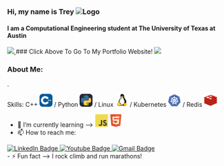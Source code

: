 ### Hi, my name is Trey  <img src="https://user-images.githubusercontent.com/70235944/235464816-97a74fe3-00e5-4e2d-a68d-b88911af71ac.gif" alt="Logo" width="20" >
#### I am a Computational Engineering student at The University of Texas at Austin

<a href="https://webflow.com/design/trey-a-gower-portfolio">
  <img src="https://user-images.githubusercontent.com/70235944/235691242-57eb39ea-0bfd-4e28-8da6-f5d1043d3ec7.png"/>
</a>
### Click Above To Go To My Portfolio Website! <img src= "https://user-images.githubusercontent.com/70235944/254331347-7c833d03-2764-46a1-92ba-29a9836b39cb.svg">


### About Me:
.

Skills: C++ <img src="https://raw.githubusercontent.com/tandpfun/skill-icons/main/icons/CPP.svg" width =30> / Python <img src="https://raw.githubusercontent.com/tandpfun/skill-icons/main/icons/Python-Dark.svg" width =30> / Linux <img src="https://raw.githubusercontent.com/devicons/devicon/master/icons/linux/linux-original.svg" width =30> / Kubernetes <img src="https://raw.githubusercontent.com/devicons/devicon/master/icons/kubernetes/kubernetes-plain.svg" width =30> / Redis <img src="https://raw.githubusercontent.com/devicons/devicon/master/icons/redis/redis-original.svg" width =30>


- 🌱 I’m currently learning --> <img src="https://raw.githubusercontent.com/devicons/devicon/master/icons/javascript/javascript-original.svg" width=30> <img src="https://github.com/devicons/devicon/blob/master/icons/html5/html5-original.svg" width=30> 
- 📫 How to reach me: 
<div id="badges">
<a href="https://www.linkedin.com/in/trey-gower-4107bb188/">
  <img src="https://img.shields.io/badge/LinkedIn-blue?style=for-the-badge&logo=linkedin&logoColor=white" alt="LinkedIn Badge"/>
</a>
<a href="https://www.youtube.com/channel/UC5csCBWv404Pmg1c04F4oUA">
  <img src="https://img.shields.io/badge/YouTube-red?style=for-the-badge&logo=youtube&logoColor=white" alt="Youtube Badge"/>
</a>
<a href="mailto:goweryert@gmail.com">
  <img src="https://img.shields.io/badge/email-red?logo=gmail&logoColor=white&style=for-the-badge" alt="Gmail Badge"/>
</a>
</div>
- ⚡ Fun fact --> I rock climb and run marathons!


